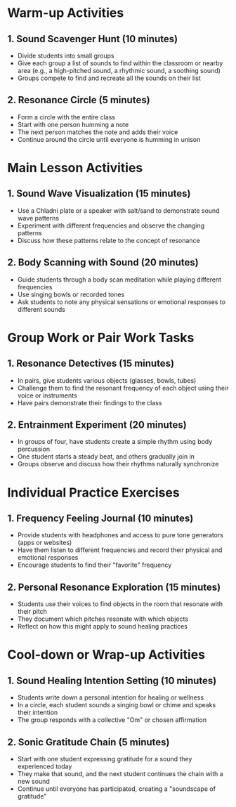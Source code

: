 # Warm-up Activities

## 1. Sound Scavenger Hunt (10 minutes)
- Divide students into small groups
- Give each group a list of sounds to find within the classroom or nearby area (e.g., a high-pitched sound, a rhythmic sound, a soothing sound)
- Groups compete to find and recreate all the sounds on their list

## 2. Resonance Circle (5 minutes)
- Form a circle with the entire class
- Start with one person humming a note
- The next person matches the note and adds their voice
- Continue around the circle until everyone is humming in unison

# Main Lesson Activities

## 1. Sound Wave Visualization (15 minutes)
- Use a Chladni plate or a speaker with salt/sand to demonstrate sound wave patterns
- Experiment with different frequencies and observe the changing patterns
- Discuss how these patterns relate to the concept of resonance

## 2. Body Scanning with Sound (20 minutes)
- Guide students through a body scan meditation while playing different frequencies
- Use singing bowls or recorded tones
- Ask students to note any physical sensations or emotional responses to different sounds

# Group Work or Pair Work Tasks

## 1. Resonance Detectives (15 minutes)
- In pairs, give students various objects (glasses, bowls, tubes)
- Challenge them to find the resonant frequency of each object using their voice or instruments
- Have pairs demonstrate their findings to the class

## 2. Entrainment Experiment (20 minutes)
- In groups of four, have students create a simple rhythm using body percussion
- One student starts a steady beat, and others gradually join in
- Groups observe and discuss how their rhythms naturally synchronize

# Individual Practice Exercises

## 1. Frequency Feeling Journal (10 minutes)
- Provide students with headphones and access to pure tone generators (apps or websites)
- Have them listen to different frequencies and record their physical and emotional responses
- Encourage students to find their "favorite" frequency

## 2. Personal Resonance Exploration (15 minutes)
- Students use their voices to find objects in the room that resonate with their pitch
- They document which pitches resonate with which objects
- Reflect on how this might apply to sound healing practices

# Cool-down or Wrap-up Activities

## 1. Sound Healing Intention Setting (10 minutes)
- Students write down a personal intention for healing or wellness
- In a circle, each student sounds a singing bowl or chime and speaks their intention
- The group responds with a collective "Om" or chosen affirmation

## 2. Sonic Gratitude Chain (5 minutes)
- Start with one student expressing gratitude for a sound they experienced today
- They make that sound, and the next student continues the chain with a new sound
- Continue until everyone has participated, creating a "soundscape of gratitude"